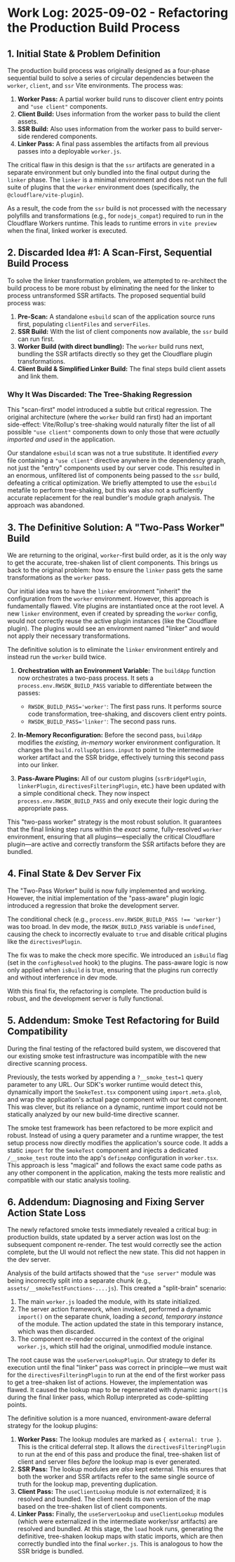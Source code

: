 # Work Log: 2025-09-02 - Refactoring the Production Build Process

## 1. Initial State & Problem Definition

The production build process was originally designed as a four-phase sequential build to solve a series of circular dependencies between the `worker`, `client`, and `ssr` Vite environments. The process was:

1.  **Worker Pass:** A partial worker build runs to discover client entry points and `"use client"` components.
2.  **Client Build:** Uses information from the worker pass to build the client assets.
3.  **SSR Build:** Also uses information from the worker pass to build server-side rendered components.
4.  **Linker Pass:** A final pass assembles the artifacts from all previous passes into a deployable `worker.js`.

The critical flaw in this design is that the `ssr` artifacts are generated in a separate environment but only bundled into the final output during the `linker` phase. The `linker` is a minimal environment and does not run the full suite of plugins that the `worker` environment does (specifically, the `@cloudflare/vite-plugin`).

As a result, the code from the `ssr` build is not processed with the necessary polyfills and transformations (e.g., for `nodejs_compat`) required to run in the Cloudflare Workers runtime. This leads to runtime errors in `vite preview` when the final, linked worker is executed.

## 2. Discarded Idea #1: A Scan-First, Sequential Build Process

To solve the linker transformation problem, we attempted to re-architect the build process to be more robust by eliminating the need for the linker to process untransformed SSR artifacts. The proposed sequential build process was:

1.  **Pre-Scan:** A standalone `esbuild` scan of the application source runs first, populating `clientFiles` and `serverFiles`.
2.  **SSR Build:** With the list of client components now available, the `ssr` build can run first.
3.  **Worker Build (with direct bundling):** The `worker` build runs next, bundling the SSR artifacts directly so they get the Cloudflare plugin transformations.
4.  **Client Build & Simplified Linker Build:** The final steps build client assets and link them.

### Why It Was Discarded: The Tree-Shaking Regression

This "scan-first" model introduced a subtle but critical regression. The original architecture (where the `worker` build ran first) had an important side-effect: Vite/Rollup's tree-shaking would naturally filter the list of all possible `"use client"` components down to only those that were *actually imported and used* in the application.

Our standalone `esbuild` scan was not a true substitute. It identified *every* file containing a `"use client"` directive anywhere in the dependency graph, not just the "entry" components used by our server code. This resulted in an enormous, unfiltered list of components being passed to the `ssr` build, defeating a critical optimization. We briefly attempted to use the `esbuild` metafile to perform tree-shaking, but this was also not a sufficiently accurate replacement for the real bundler's module graph analysis. The approach was abandoned.

## 3. The Definitive Solution: A "Two-Pass Worker" Build

We are returning to the original, `worker`-first build order, as it is the only way to get the accurate, tree-shaken list of client components. This brings us back to the original problem: how to ensure the `linker` pass gets the same transformations as the `worker` pass.

Our initial idea was to have the `linker` environment "inherit" the configuration from the `worker` environment. However, this approach is fundamentally flawed. Vite plugins are instantiated once at the root level. A new `linker` environment, even if created by spreading the `worker` config, would not correctly reuse the active plugin instances (like the Cloudflare plugin). The plugins would see an environment named "linker" and would not apply their necessary transformations.

The definitive solution is to eliminate the `linker` environment entirely and instead run the `worker` build twice.

1.  **Orchestration with an Environment Variable:** The `buildApp` function now orchestrates a two-pass process. It sets a `process.env.RWSDK_BUILD_PASS` variable to differentiate between the passes:
    *   `RWSDK_BUILD_PASS='worker'`: The first pass runs. It performs source code transformation, tree-shaking, and discovers client entry points.
    *   `RWSDK_BUILD_PASS='linker'`: The second pass runs.

2.  **In-Memory Reconfiguration:** Before the second pass, `buildApp` modifies the *existing, in-memory* worker environment configuration. It changes the `build.rollupOptions.input` to point to the intermediate worker artifact and the SSR bridge, effectively turning this second pass into our linker.

3.  **Pass-Aware Plugins:** All of our custom plugins (`ssrBridgePlugin`, `linkerPlugin`, `directivesFilteringPlugin`, etc.) have been updated with a simple conditional check. They now inspect `process.env.RWSDK_BUILD_PASS` and only execute their logic during the appropriate pass.

This "two-pass worker" strategy is the most robust solution. It guarantees that the final linking step runs within the *exact same*, fully-resolved `worker` environment, ensuring that all plugins—especially the critical Cloudflare plugin—are active and correctly transform the SSR artifacts before they are bundled.

## 4. Final State & Dev Server Fix

The "Two-Pass Worker" build is now fully implemented and working. However, the initial implementation of the "pass-aware" plugin logic introduced a regression that broke the development server.

The conditional check (e.g., `process.env.RWSDK_BUILD_PASS !== 'worker'`) was too broad. In dev mode, the `RWSDK_BUILD_PASS` variable is `undefined`, causing the check to incorrectly evaluate to `true` and disable critical plugins like the `directivesPlugin`.

The fix was to make the check more specific. We introduced an `isBuild` flag (set in the `configResolved` hook) to the plugins. The pass-aware logic is now only applied when `isBuild` is true, ensuring that the plugins run correctly and without interference in dev mode.

With this final fix, the refactoring is complete. The production build is robust, and the development server is fully functional.

## 5. Addendum: Smoke Test Refactoring for Build Compatibility

During the final testing of the refactored build system, we discovered that our existing smoke test infrastructure was incompatible with the new directive scanning process.

Previously, the tests worked by appending a `?__smoke_test=1` query parameter to any URL. Our SDK's worker runtime would detect this, dynamically import the `SmokeTest.tsx` component using `import.meta.glob`, and wrap the application's actual page component with our test component. This was clever, but its reliance on a dynamic, runtime import could not be statically analyzed by our new build-time directive scanner.

The smoke test framework has been refactored to be more explicit and robust. Instead of using a query parameter and a runtime wrapper, the test setup process now directly modifies the application's source code. It adds a static `import` for the `SmokeTest` component and injects a dedicated `/__smoke_test` route into the app's `defineApp` configuration in `worker.tsx`. This approach is less "magical" and follows the exact same code paths as any other component in the application, making the tests more realistic and compatible with our static analysis tooling.

## 6. Addendum: Diagnosing and Fixing Server Action State Loss

The newly refactored smoke tests immediately revealed a critical bug: in production builds, state updated by a server action was lost on the subsequent component re-render. The test would correctly see the action complete, but the UI would not reflect the new state. This did not happen in the dev server.

Analysis of the build artifacts showed that the `"use server"` module was being incorrectly split into a separate chunk (e.g., `assets/__smokeTestFunctions-....js`). This created a "split-brain" scenario:
1. The main `worker.js` loaded the module, with its state initialized.
2. The server action framework, when invoked, performed a dynamic `import()` on the separate chunk, loading a *second, temporary instance* of the module. The action updated the state in this temporary instance, which was then discarded.
3. The component re-render occurred in the context of the original `worker.js`, which still had the original, unmodified module instance.

The root cause was the `useServerLookupPlugin`. Our strategy to defer its execution until the final "linker" pass was correct in principle—we must wait for the `directivesFilteringPlugin` to run at the end of the first worker pass to get a tree-shaken list of actions. However, the implementation was flawed. It caused the lookup map to be regenerated with dynamic `import()`s during the final linker pass, which Rollup interpreted as code-splitting points.

The definitive solution is a more nuanced, environment-aware deferral strategy for the lookup plugins:
1.  **Worker Pass:** The lookup modules are marked as `{ external: true }`. This is the critical deferral step. It allows the `directivesFilteringPlugin` to run at the end of this pass and produce the final, tree-shaken list of client and server files *before* the lookup map is ever generated.
2.  **SSR Pass:** The lookup modules are *also* kept external. This ensures that both the worker and SSR artifacts refer to the same single source of truth for the lookup map, preventing duplication.
3.  **Client Pass:** The `useClientLookup` module is *not* externalized; it is resolved and bundled. The client needs its own version of the map based on the tree-shaken list of client components.
4.  **Linker Pass:** Finally, the `useServerLookup` and `useClientLookup` modules (which were externalized in the intermediate worker/ssr artifacts) are resolved and bundled. At this stage, the `load` hook runs, generating the definitive, tree-shaken lookup maps with static imports, which are then correctly bundled into the final `worker.js`. This is analogous to how the SSR bridge is bundled.
